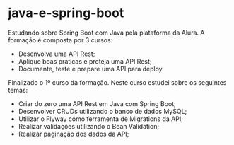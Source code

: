 # java-e-spring-boot

Estudando sobre Spring Boot com Java pela plataforma da Alura. A formação é composta por 3 cursos:
- Desenvolva uma API Rest;
- Aplique boas praticas e proteja uma API Rest;
- Documente, teste e prepare uma API para deploy.

Finalizado o 1º curso da formação. Neste curso estudei sobre os seguintes temas:
- Criar do zero uma API Rest em Java com Spring Boot;
- Desenvolver CRUDs utilizando o banco de dados MySQL;
- Utilizar o Flyway como ferramenta de Migrations da API;
- Realizar validações utilizando o Bean Validation;
- Realizar paginação dos dados da API;
